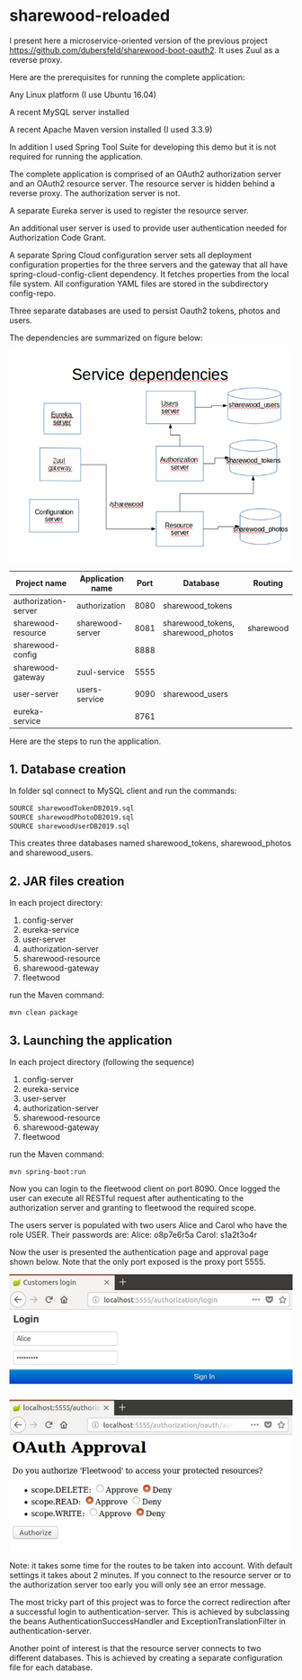 # sharewood-reloaded
I present here a microservice-oriented version of the previous project https://github.com/dubersfeld/sharewood-boot-oauth2. It uses Zuul as a reverse proxy.

Here are the prerequisites for running the complete application:

Any Linux platform (I use Ubuntu 16.04)

A recent MySQL server installed

A recent Apache Maven version installed (I used 3.3.9)

In addition I used Spring Tool Suite for developing this demo but it is not required for running the application.

The complete application is comprised of an OAuth2 authorization server and an OAuth2 resource server. The resource server is hidden behind a reverse proxy. The authorization server is not.

A separate Eureka server is used to register the resource server.

An additional user server is used to provide user authentication needed for Authorization Code Grant.

A separate Spring Cloud configuration server sets all deployment configuration properties for the three servers and the gateway that all have spring-cloud-config-client dependency. It fetches properties from the local file system. All configuration YAML files are stored in the subdirectory config-repo.

Three separate databases are used to persist Oauth2 tokens, photos and users.

The dependencies are summarized on figure below:

![alt text](images/dependencies.png "All dependencies")


Project name         | Application name | Port | Database                             | Routing
-------------------  | ---------------- | ---- | -------------------------------------| -------------------------
authorization-server | authorization    | 8080 | sharewood\_tokens                    |
sharewood-resource   | sharewood-server | 8081 | sharewood\_tokens, sharewood\_photos | sharewood
sharewood-config     |                  | 8888 |                                      |
sharewood-gateway    | zuul-service     | 5555 |                                      |
user-server         | users-service    | 9090 | sharewood\_users                     |
eureka-service       |                  | 8761 |                                      |

Here are the steps to run the application.

## 1. Database creation

In folder sql connect to MySQL client and run the commands:
```
SOURCE sharewoodTokenDB2019.sql
SOURCE sharewoodPhotoDB2019.sql
SOURCE sharewoodUserDB2019.sql
```

This creates three databases named sharewood\_tokens, sharewood\_photos and sharewood\_users.

## 2. JAR files creation

In each project directory:
1. config-server
1. eureka-service
1. user-server
1. authorization-server
1. sharewood-resource
1. sharewood-gateway
1. fleetwood

run the Maven command:
```
mvn clean package
```

 
## 3. Launching the application

In each project directory (following the sequence)
1. config-server
1. eureka-service
1. user-server
1. authorization-server
1. sharewood-resource
1. sharewood-gateway
1. fleetwood

run the Maven command:
```
mvn spring-boot:run
```

Now you can login to the fleetwood client on port 8090. Once logged the user can execute all RESTful request after authenticating to the authorization server and granting to fleetwood the required scope.

The users server is populated with two users Alice and Carol who have the role USER. Their passwords are:
Alice: o8p7e6r5a
Carol: s1a2t3o4r

Now the user is presented the authentication page and approval page shown below. Note that the only port exposed is the proxy port 5555.

![alt text](images/authenticationPage.png "Authentication page")
![alt text](images/approvalPage.png "Approval page")

Note: it takes some time for the routes to be taken into account. With default settings it takes about 2 minutes. If you connect to the resource server or to the authorization server too early you will only see an error message.

The most tricky part of this project was to force the correct redirection after a successful login to authentication-server. This is achieved by subclassing the beans AuthenticationSuccessHandler and ExceptionTranslationFilter in authentication-server.

Another point of interest is that the resource server connects to two different databases. This is achieved by creating a separate configuration file for each database.


